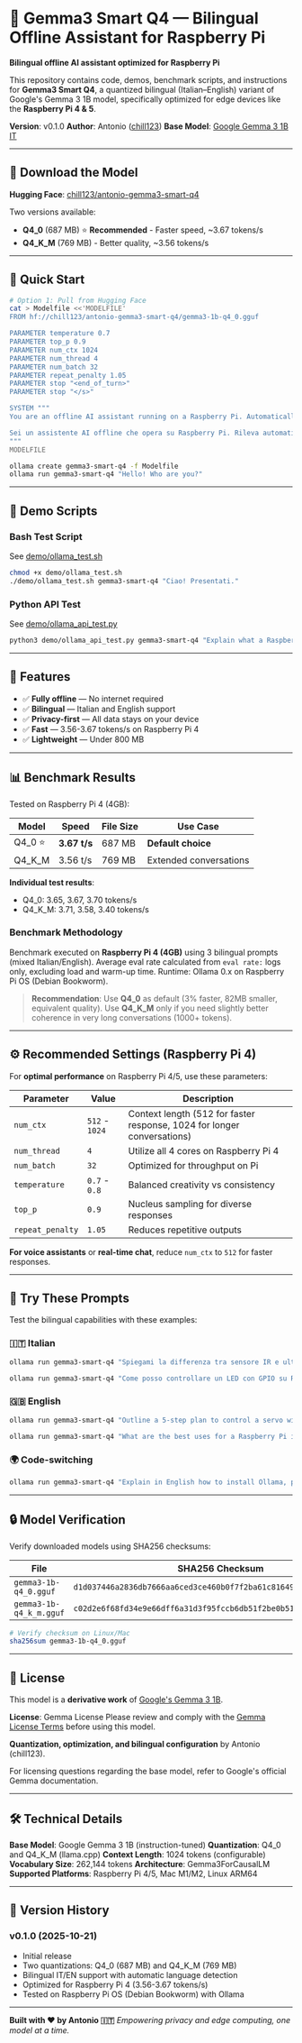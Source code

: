 # 🧠 Gemma3 Smart Q4 — Bilingual Offline Assistant for Raspberry Pi

**Bilingual offline AI assistant optimized for Raspberry Pi**

This repository contains code, demos, benchmark scripts, and instructions for **Gemma3 Smart Q4**, a quantized bilingual (Italian–English) variant of Google's Gemma 3 1B model, specifically optimized for edge devices like the **Raspberry Pi 4 & 5**.

**Version**: v0.1.0
**Author**: Antonio ([chill123](https://huggingface.co/chill123))
**Base Model**: [Google Gemma 3 1B IT](https://huggingface.co/google/gemma-3-1b-it)

---

## 🔗 Download the Model

**Hugging Face**: [chill123/antonio-gemma3-smart-q4](https://huggingface.co/chill123/antonio-gemma3-smart-q4)

Two versions available:
- **Q4_0** (687 MB) ⭐ **Recommended** - Faster speed, ~3.67 tokens/s
- **Q4_K_M** (769 MB) - Better quality, ~3.56 tokens/s

---

## 🚀 Quick Start

```bash
# Option 1: Pull from Hugging Face
cat > Modelfile <<'MODELFILE'
FROM hf://chill123/antonio-gemma3-smart-q4/gemma3-1b-q4_0.gguf

PARAMETER temperature 0.7
PARAMETER top_p 0.9
PARAMETER num_ctx 1024
PARAMETER num_thread 4
PARAMETER num_batch 32
PARAMETER repeat_penalty 1.05
PARAMETER stop "<end_of_turn>"
PARAMETER stop "</s>"

SYSTEM """
You are an offline AI assistant running on a Raspberry Pi. Automatically detect the user's language (Italian or English) and respond in the same language. Be concise, practical, and helpful.

Sei un assistente AI offline che opera su Raspberry Pi. Rileva automaticamente la lingua dell'utente (italiano o inglese) e rispondi nella stessa lingua. Sii conciso, pratico e utile.
"""
MODELFILE

ollama create gemma3-smart-q4 -f Modelfile
ollama run gemma3-smart-q4 "Hello! Who are you?"
```

---

## 📂 Demo Scripts

### Bash Test Script

See [demo/ollama_test.sh](demo/ollama_test.sh)

```bash
chmod +x demo/ollama_test.sh
./demo/ollama_test.sh gemma3-smart-q4 "Ciao! Presentati."
```

### Python API Test

See [demo/ollama_api_test.py](demo/ollama_api_test.py)

```bash
python3 demo/ollama_api_test.py gemma3-smart-q4 "Explain what a Raspberry Pi is."
```

---

## 🎯 Features

- ✅ **Fully offline** — No internet required
- ✅ **Bilingual** — Italian and English support
- ✅ **Privacy-first** — All data stays on your device
- ✅ **Fast** — 3.56-3.67 tokens/s on Raspberry Pi 4
- ✅ **Lightweight** — Under 800 MB

---

## 📊 Benchmark Results

Tested on Raspberry Pi 4 (4GB):

| Model | Speed | File Size | Use Case |
|-------|-------|-----------|----------|
| Q4_0 ⭐ | **3.67 t/s** | 687 MB | **Default choice** |
| Q4_K_M | 3.56 t/s | 769 MB | Extended conversations |

**Individual test results**:
- Q4_0: 3.65, 3.67, 3.70 tokens/s
- Q4_K_M: 3.71, 3.58, 3.40 tokens/s

### Benchmark Methodology

Benchmark executed on **Raspberry Pi 4 (4GB)** using 3 bilingual prompts (mixed Italian/English).
Average eval rate calculated from `eval rate:` logs only, excluding load and warm-up time.
Runtime: Ollama 0.x on Raspberry Pi OS (Debian Bookworm).

> **Recommendation**: Use **Q4_0** as default (3% faster, 82MB smaller, equivalent quality). Use **Q4_K_M** only if you need slightly better coherence in very long conversations (1000+ tokens).

---

## ⚙️ Recommended Settings (Raspberry Pi 4)

For **optimal performance** on Raspberry Pi 4/5, use these parameters:

| Parameter | Value | Description |
|-----------|-------|-------------|
| `num_ctx` | `512` - `1024` | Context length (512 for faster response, 1024 for longer conversations) |
| `num_thread` | `4` | Utilize all 4 cores on Raspberry Pi 4 |
| `num_batch` | `32` | Optimized for throughput on Pi |
| `temperature` | `0.7` - `0.8` | Balanced creativity vs consistency |
| `top_p` | `0.9` | Nucleus sampling for diverse responses |
| `repeat_penalty` | `1.05` | Reduces repetitive outputs |

**For voice assistants** or **real-time chat**, reduce `num_ctx` to `512` for faster responses.

---

## 💬 Try These Prompts

Test the bilingual capabilities with these examples:

### 🇮🇹 Italian

```bash
ollama run gemma3-smart-q4 "Spiegami la differenza tra sensore IR e ultrasuoni in due frasi."
```

```bash
ollama run gemma3-smart-q4 "Come posso controllare un LED con GPIO su Raspberry Pi?"
```

### 🇬🇧 English

```bash
ollama run gemma3-smart-q4 "Outline a 5-step plan to control a servo with GPIO on Raspberry Pi."
```

```bash
ollama run gemma3-smart-q4 "What are the best uses for a Raspberry Pi in home automation?"
```

### 🌍 Code-switching

```bash
ollama run gemma3-smart-q4 "Explain in English how to install Ollama, poi spiega in italiano come testare il modello."
```

---

## 🔒 Model Verification

Verify downloaded models using SHA256 checksums:

| File | SHA256 Checksum |
|------|----------------|
| `gemma3-1b-q4_0.gguf` | `d1d037446a2836db7666aa6ced3ce460b0f7f2ba61c816494a098bb816f2ad55` |
| `gemma3-1b-q4_k_m.gguf` | `c02d2e6f68fd34e9e66dff6a31d3f95fccb6db51f2be0b51f26136a85f7ec1f0` |

```bash
# Verify checksum on Linux/Mac
sha256sum gemma3-1b-q4_0.gguf
```

---

## 🔖 License

This model is a **derivative work** of [Google's Gemma 3 1B](https://huggingface.co/google/gemma-3-1b-it).

**License**: Gemma License
Please review and comply with the [Gemma License Terms](https://ai.google.dev/gemma/terms) before using this model.

**Quantization, optimization, and bilingual configuration** by Antonio (chill123).

For licensing questions regarding the base model, refer to Google's official Gemma documentation.

---

## 🛠️ Technical Details

**Base Model**: Google Gemma 3 1B (instruction-tuned)
**Quantization**: Q4_0 and Q4_K_M (llama.cpp)
**Context Length**: 1024 tokens (configurable)
**Vocabulary Size**: 262,144 tokens
**Architecture**: Gemma3ForCausalLM
**Supported Platforms**: Raspberry Pi 4/5, Mac M1/M2, Linux ARM64

---

## 📝 Version History

### v0.1.0 (2025-10-21)
- Initial release
- Two quantizations: Q4_0 (687 MB) and Q4_K_M (769 MB)
- Bilingual IT/EN support with automatic language detection
- Optimized for Raspberry Pi 4 (3.56-3.67 tokens/s)
- Tested on Raspberry Pi OS (Debian Bookworm) with Ollama

---

**Built with ❤️ by Antonio 🇮🇹**
*Empowering privacy and edge computing, one model at a time.*
